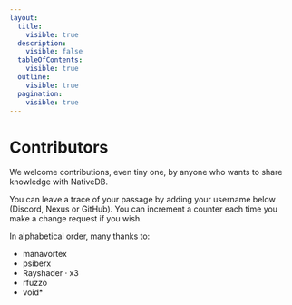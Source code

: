 ```yaml
---
layout:
  title:
    visible: true
  description:
    visible: false
  tableOfContents:
    visible: true
  outline:
    visible: true
  pagination:
    visible: true
---
```


# Contributors

We welcome contributions, even tiny one, by anyone who wants to share knowledge with NativeDB.

You can leave a trace of your passage by adding your username below (Discord, Nexus or GitHub). You can increment a counter each time you make a change request if you wish.

In alphabetical order, many thanks to:

* manavortex
* psiberx
* Rayshader · x3
* rfuzzo
* void\*
